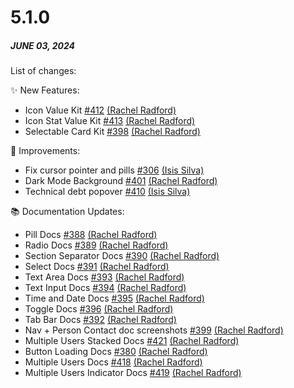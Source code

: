 # 5.1.0

##### JUNE 03, 2024

List of changes:

✨ New Features:
- Icon Value Kit [#412](https://github.com/powerhome/playbook-swift/pull/384) [(Rachel Radford)](https://github.com/RachelRadford21)
- Icon Stat Value Kit [#413](https://github.com/powerhome/playbook-swift/pull/389) [(Rachel Radford)](https://github.com/RachelRadford21)
- Selectable Card Kit [#398](https://github.com/powerhome/playbook-swift/pull/377) [(Rachel Radford)](https://github.com/RachelRadford21)

🌱 Improvements:
- Fix cursor pointer and pills [#306](https://github.com/powerhome/playbook-swift/pull/382) [(Isis Silva)](https://github.com/isismsilva)
- Dark Mode Background [#401](https://github.com/powerhome/playbook-swift/pull/379) [(Rachel Radford)](https://github.com/RachelRadford21)
- Technical debt popover [#410](https://github.com/powerhome/playbook-swift/pull/388) [(Isis Silva)](https://github.com/isismsilva)

📚 Documentation Updates:
- Pill Docs [#388](https://github.com/powerhome/playbook-swift/pull/368) [(Rachel Radford)](https://github.com/RachelRadford21)
- Radio Docs [#389](https://github.com/powerhome/playbook-swift/pull/369) [(Rachel Radford)](https://github.com/RachelRadford21)
- Section Separator Docs [#390](https://github.com/powerhome/playbook-swift/pull/370) [(Rachel Radford)](https://github.com/RachelRadford21)
- Select Docs [#391](https://github.com/powerhome/playbook-swift/pull/371) [(Rachel Radford)](https://github.com/RachelRadford21)
- Text Area Docs [#393](https://github.com/powerhome/playbook-swift/pull/373) [(Rachel Radford)](https://github.com/RachelRadford21)
- Text Input Docs [#394](https://github.com/powerhome/playbook-swift/pull/374) [(Rachel Radford)](https://github.com/RachelRadford21)
- Time and Date Docs [#395](https://github.com/powerhome/playbook-swift/pull/375) [(Rachel Radford)](https://github.com/RachelRadford21)
- Toggle Docs [#396](https://github.com/powerhome/playbook-swift/pull/376) [(Rachel Radford)](https://github.com/RachelRadford21)
- Tab Bar Docs [#392](https://github.com/powerhome/playbook-swift/pull/380) [(Rachel Radford)](https://github.com/RachelRadford21)
- Nav + Person Contact doc screenshots [#399](https://github.com/powerhome/playbook-swift/pull/378) [(Rachel Radford)](https://github.com/RachelRadford21)
- Multiple Users Stacked Docs [#421](https://github.com/powerhome/playbook-swift/pull/390) [(Rachel Radford)](https://github.com/RachelRadford21)
- Button Loading Docs [#380](https://github.com/powerhome/playbook-swift/pull/385) [(Rachel Radford)](https://github.com/RachelRadford21)
- Multiple Users Docs [#418](https://github.com/powerhome/playbook-swift/pull/386) [(Rachel Radford)](https://github.com/RachelRadford21)
- Multiple Users Indicator Docs [#419](https://github.com/powerhome/playbook-swift/pull/387) [(Rachel Radford)](https://github.com/RachelRadford21)
